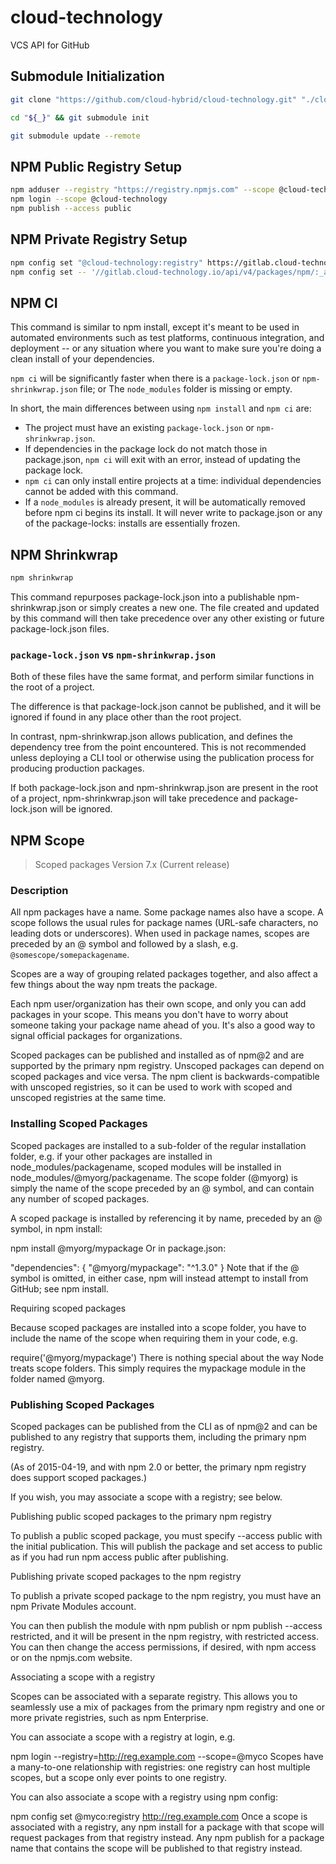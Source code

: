 # cloud-technology #

VCS API for GitHub

## Submodule Initialization ##

```bash
git clone "https://github.com/cloud-hybrid/cloud-technology.git" "./cloud-technology-2"

cd "${_}" && git submodule init

git submodule update --remote
```

## NPM Public Registry Setup ##

```bash
npm adduser --registry "https://registry.npmjs.com" --scope @cloud-technology
npm login --scope @cloud-technology
npm publish --access public
```

## NPM Private Registry Setup ##

```bash
npm config set "@cloud-technology:registry" https://gitlab.cloud-technology.io/api/v4/packages/npm/ --location "project"
npm config set -- '//gitlab.cloud-technology.io/api/v4/packages/npm/:_authToken' "rRY7cXe9_ZMxaBgiR-br"
```

## NPM CI ##

This command is similar to npm install, except it's meant to be used in automated 
environments such as test platforms, continuous integration, and deployment -- or 
any situation where you want to make sure you're doing a clean install of your 
dependencies.

`npm ci` will be significantly faster when there is a `package-lock.json` or 
`npm-shrinkwrap.json` file; or The `node_modules` folder is missing or empty. 

In short, the main differences between using `npm install` and `npm ci` are:

- The project must have an existing `package-lock.json` or `npm-shrinkwrap.json`.
- If dependencies in the package lock do not match those in package.json, `npm ci` will
exit with an error, instead of updating the package lock. 
- `npm ci` can only install entire projects at a time: individual dependencies 
cannot be added with this command. 
- If a `node_modules` is already present, it will be automatically removed before 
npm ci begins its install. It will never write to package.json or any of the 
package-locks: installs are essentially frozen.

## NPM Shrinkwrap ##

```bash
npm shrinkwrap
```

This command repurposes package-lock.json into a publishable npm-shrinkwrap.json 
or simply creates a new one. The file created and updated by this command will
then take precedence over any other existing or future package-lock.json files.

### `package-lock.json` vs `npm-shrinkwrap.json` ###

Both of these files have the same format, and perform similar functions in the root of a project.

The difference is that package-lock.json cannot be published, and it will be ignored if found in any place other than the root project.

In contrast, npm-shrinkwrap.json allows publication, and defines the dependency tree from the point encountered. This is not recommended unless deploying a CLI
tool or otherwise using the publication process for producing production packages.

If both package-lock.json and npm-shrinkwrap.json are present in the root of a project, npm-shrinkwrap.json will take precedence and package-lock.json will be
ignored.

## NPM Scope ##

> Scoped packages Version 7.x (Current release)

### Description ###

All npm packages have a name. Some package names also have a scope. A scope follows the usual rules for package names (URL-safe characters, no leading dots or
underscores). When used in package names, scopes are preceded by an @ symbol and followed by a slash, e.g. `@somescope/somepackagename`.

Scopes are a way of grouping related packages together, and also affect a few things about the way npm treats the package.

Each npm user/organization has their own scope, and only you can add packages in your scope. This means you don't have to worry about someone taking your
package name ahead of you. It's also a good way to signal official packages for organizations.

Scoped packages can be published and installed as of npm@2 and are supported by the primary npm registry. Unscoped packages can depend on scoped packages and
vice versa. The npm client is backwards-compatible with unscoped registries, so it can be used to work with scoped and unscoped registries at the same time.

### Installing Scoped Packages ###

Scoped packages are installed to a sub-folder of the regular installation folder, e.g. if your other packages are installed in node_modules/packagename, scoped
modules will be installed in node_modules/@myorg/packagename. The scope folder (@myorg) is simply the name of the scope preceded by an @ symbol, and can contain
any number of scoped packages.

A scoped package is installed by referencing it by name, preceded by an @ symbol, in npm install:

npm install @myorg/mypackage Or in package.json:

"dependencies": {
"@myorg/mypackage": "^1.3.0"
} Note that if the @ symbol is omitted, in either case, npm will instead attempt to install from GitHub; see npm install.

Requiring scoped packages

Because scoped packages are installed into a scope folder, you have to include the name of the scope when requiring them in your code, e.g.

require('@myorg/mypackage')
There is nothing special about the way Node treats scope folders. This simply requires the mypackage module in the folder named @myorg.

### Publishing Scoped Packages ###

Scoped packages can be published from the CLI as of npm@2 and can be published to any registry that supports them, including the primary npm registry.

(As of 2015-04-19, and with npm 2.0 or better, the primary npm registry does support scoped packages.)

If you wish, you may associate a scope with a registry; see below.

Publishing public scoped packages to the primary npm registry

To publish a public scoped package, you must specify --access public with the initial publication. This will publish the package and set access to public as if
you had run npm access public after publishing.

Publishing private scoped packages to the npm registry

To publish a private scoped package to the npm registry, you must have an npm Private Modules account.

You can then publish the module with npm publish or npm publish --access restricted, and it will be present in the npm registry, with restricted access. You can
then change the access permissions, if desired, with npm access or on the npmjs.com website.

Associating a scope with a registry

Scopes can be associated with a separate registry. This allows you to seamlessly use a mix of packages from the primary npm registry and one or more private
registries, such as npm Enterprise.

You can associate a scope with a registry at login, e.g.

npm login --registry=http://reg.example.com --scope=@myco Scopes have a many-to-one relationship with registries: one registry can host multiple scopes, but a
scope only ever points to one registry.

You can also associate a scope with a registry using npm config:

npm config set @myco:registry http://reg.example.com
Once a scope is associated with a registry, any npm install for a package with that scope will request packages from that registry instead. Any npm publish for
a package name that contains the scope will be published to that registry instead.